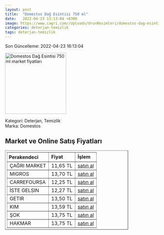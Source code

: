 ```yaml
---
layout: post
title:  "Domestos Dağ Esintisi 750 ml"
date:   2022-04-23 13:13:04 +0300
image: https://www.cagri.com//Uploads/UrunResimleri/domestos-dag-esintisi-750-ml-f7984f.jpg
categories: deterjan-temizlik
tags: deterjan-temizlik
---
```


Son Güncelleme: 2022-04-23 16:13:04

<img src="https://www.cagri.com//Uploads/UrunResimleri/domestos-dag-esintisi-750-ml-f7984f.jpg" width="200" alt="Domestos Dağ Esintisi 750 ml market fiyatları" />

Kategori: Deterjan, Temizlik
<br />
Marka: Domestos

<h2>Market ve Online Satış Fiyatları</h2>

<table border="1" style="padding: 5px;width:80%;">
  <tr>
    <td style="padding: 5px;"><strong>Perakendeci</strong></td>
    <td><strong>Fiyat</strong></td>
    <td><strong>İşlem</strong></td>
  </tr>
  <tr>
              <td title="Çağrı Market">ÇAĞRI MARKET</td>
              <td>11,65 TL</td>
              <td><a title="Çağrı Market" target="_blank" href="https://www.cagri.com/domestos-dag-esintisi-810-gr">satın al</a></td>
            </tr><tr>
              <td title="Migros">MIGROS</td>
              <td>13,70 TL</td>
              <td><a title="Migros" target="_blank" href="https://www.migros.com.tr/domestos-camasir-suyu-dag-esintisi-750-ml-p-1d25103">satın al</a></td>
            </tr><tr>
              <td title="CarrefourSA">CARREFOURSA</td>
              <td>12,25 TL</td>
              <td><a title="CarrefourSA" target="_blank" href="https://www.carrefoursa.com/domestos-yogun-kivamli-camasir-suyu-dag-esintisi-maksimum-hijyen-750-ml-p-30026681">satın al</a></td>
            </tr><tr>
              <td title="İste Gelsin">İSTE GELSIN</td>
              <td>12,27 TL</td>
              <td><a title="İste Gelsin" target="_blank" href="https://www.istegelsin.com/urun/domestos-dag-esintisi-750-ml-camasir-suyu-_UNI98-AD">satın al</a></td>
            </tr><tr>
              <td title="Getir">GETIR</td>
              <td>13,50 TL</td>
              <td><a title="Getir" target="_blank" href="https://getir.com/urun/domestos-yogun-kivamli-camasir-suyu-dag-esintisi-fz2OLCRl15/">satın al</a></td>
            </tr><tr>
              <td title="Kim">KIM</td>
              <td>13,59 TL</td>
              <td><a title="Kim" target="_blank" href="https://www.kimgeldi.com/domestos-750-ml-dag-esintisi">satın al</a></td>
            </tr><tr>
              <td title="Şok">ŞOK</td>
              <td>13,75 TL</td>
              <td><a title="Şok" target="_blank" href="https://www.sokmarket.com.tr/dag-esintisi-camasir-suyu-806-gr-p-2992/">satın al</a></td>
            </tr><tr>
              <td title="Hakmar">HAKMAR</td>
              <td>13,75 TL</td>
              <td><a title="Hakmar" target="_blank" href="https://www.hakmarexpress.com.tr/urun/temizlik-domestos-ultra-camasir-suyu-cesitleri-806-gr">satın al</a></td>
            </tr>
</table>
